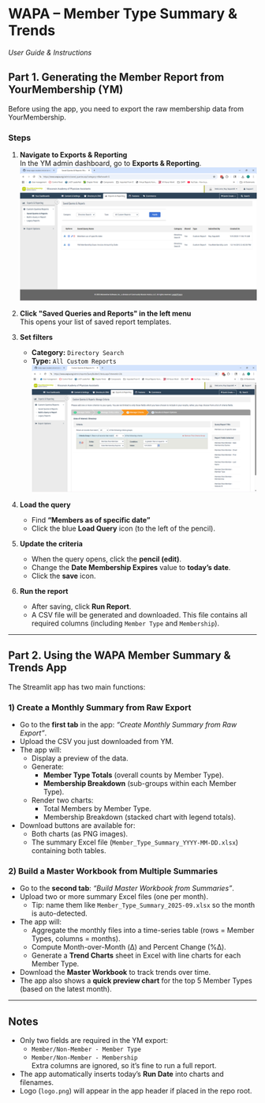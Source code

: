 # WAPA – Member Type Summary & Trends
_User Guide & Instructions_

## Part 1. Generating the Member Report from YourMembership (YM)

Before using the app, you need to export the raw membership data from YourMembership.

### Steps
1. **Navigate to Exports & Reporting**  
   In the YM admin dashboard, go to **Exports & Reporting**.  
   ![Step 1](images/ym-step1.png)

2. **Click "Saved Queries and Reports" in the left menu**  
   This opens your list of saved report templates.

3. **Set filters**  
   - **Category:** `Directory Search`  
   - **Type:** `All Custom Reports`  
   ![Step 2](images/ym-step2.png)

4. **Load the query**  
   - Find **“Members as of specific date”**  
   - Click the blue **Load Query** icon (to the left of the pencil).

5. **Update the criteria**  
   - When the query opens, click the **pencil (edit)**.  
   - Change the **Date Membership Expires** value to **today’s date**.  
   - Click the **save** icon.

6. **Run the report**  
   - After saving, click **Run Report**.  
   - A CSV file will be generated and downloaded. This file contains all required columns (including `Member Type` and `Membership`).

---

## Part 2. Using the WAPA Member Summary & Trends App

The Streamlit app has two main functions:

### 1) Create a Monthly Summary from Raw Export
- Go to the **first tab** in the app: _“Create Monthly Summary from Raw Export”_.  
- Upload the CSV you just downloaded from YM.  
- The app will:
  - Display a preview of the data.  
  - Generate:
    - **Member Type Totals** (overall counts by Member Type).  
    - **Membership Breakdown** (sub-groups within each Member Type).  
  - Render two charts:
    - Total Members by Member Type.  
    - Membership Breakdown (stacked chart with legend totals).  
- Download buttons are available for:
  - Both charts (as PNG images).  
  - The summary Excel file (`Member_Type_Summary_YYYY-MM-DD.xlsx`) containing both tables.

### 2) Build a Master Workbook from Multiple Summaries
- Go to the **second tab**: _“Build Master Workbook from Summaries”_.  
- Upload two or more summary Excel files (one per month).  
  - Tip: name them like `Member_Type_Summary_2025-09.xlsx` so the month is auto-detected.  
- The app will:
  - Aggregate the monthly files into a time-series table (rows = Member Types, columns = months).  
  - Compute Month-over-Month (Δ) and Percent Change (%Δ).  
  - Generate a **Trend Charts** sheet in Excel with line charts for each Member Type.  
- Download the **Master Workbook** to track trends over time.  
- The app also shows a **quick preview chart** for the top 5 Member Types (based on the latest month).

---

## Notes
- Only two fields are required in the YM export:  
  - `Member/Non-Member - Member Type`  
  - `Member/Non-Member - Membership`  
  Extra columns are ignored, so it’s fine to run a full report.  
- The app automatically inserts today’s **Run Date** into charts and filenames.  
- Logo (`logo.png`) will appear in the app header if placed in the repo root.  
